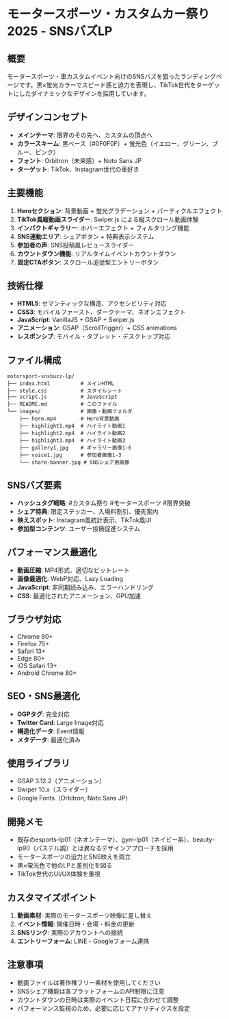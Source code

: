 # モータースポーツ・カスタムカー祭り 2025 - SNSバズLP

## 概要
モータースポーツ・車カスタムイベント向けのSNSバズを狙ったランディングページです。黒×蛍光カラーでスピード感と迫力を表現し、TikTok世代をターゲットにしたダイナミックなデザインを採用しています。

## デザインコンセプト
- **メインテーマ**: 限界のその先へ、カスタムの頂点へ
- **カラースキーム**: 黒ベース（#0F0F0F）+ 蛍光色（イエロー、グリーン、ブルー、ピンク）
- **フォント**: Orbitron（未来感）+ Noto Sans JP
- **ターゲット**: TikTok、Instagram世代の車好き

## 主要機能
1. **Heroセクション**: 背景動画 + 蛍光グラデーション + パーティクルエフェクト
2. **TikTok風縦動画スライダー**: Swiper.js による縦スクロール動画体験
3. **インパクトギャラリー**: ホバーエフェクト + フィルタリング機能
4. **SNS連動エリア**: シェアボタン + 特典表示システム
5. **参加者の声**: SNS投稿風レビュースライダー
6. **カウントダウン機能**: リアルタイムイベントカウントダウン
7. **固定CTAボタン**: スクロール追従型エントリーボタン

## 技術仕様
- **HTML5**: セマンティックな構造、アクセシビリティ対応
- **CSS3**: モバイルファースト、ダークテーマ、ネオンエフェクト
- **JavaScript**: VanillaJS + GSAP + Swiper.js
- **アニメーション**: GSAP（ScrollTrigger）+ CSS animations
- **レスポンシブ**: モバイル・タブレット・デスクトップ対応

## ファイル構成
```
motorsport-snsbuzz-lp/
├── index.html          # メインHTML
├── style.css           # スタイルシート
├── script.js           # JavaScript
├── README.md           # このファイル
└── images/             # 画像・動画フォルダ
    ├── hero.mp4        # Hero背景動画
    ├── highlight1.mp4  # ハイライト動画1
    ├── highlight2.mp4  # ハイライト動画2
    ├── highlight3.mp4  # ハイライト動画3
    ├── gallery1.jpg    # ギャラリー画像1-6
    ├── voice1.jpg      # 参加者画像1-3
    └── share-banner.jpg # SNSシェア用画像
```

## SNSバズ要素
- **ハッシュタグ戦略**: #カスタム祭り #モータースポーツ #限界突破
- **シェア特典**: 限定ステッカー、入場料割引、優先案内
- **映えスポット**: Instagram風統計表示、TikTok風UI
- **参加型コンテンツ**: ユーザー投稿促進システム

## パフォーマンス最適化
- **動画圧縮**: MP4形式、適切なビットレート
- **画像最適化**: WebP対応、Lazy Loading
- **JavaScript**: 非同期読み込み、エラーハンドリング
- **CSS**: 最適化されたアニメーション、GPU加速

## ブラウザ対応
- Chrome 80+
- Firefox 75+
- Safari 13+
- Edge 80+
- iOS Safari 13+
- Android Chrome 80+

## SEO・SNS最適化
- **OGPタグ**: 完全対応
- **Twitter Card**: Large Image対応
- **構造化データ**: Event情報
- **メタデータ**: 最適化済み

## 使用ライブラリ
- GSAP 3.12.2（アニメーション）
- Swiper 10.x（スライダー）
- Google Fonts（Orbitron, Noto Sans JP）

## 開発メモ
- 既存のesports-lp01（ネオンテーマ）、gym-lp01（ネイビー系）、beauty-lp90（パステル調）とは異なるデザインアプローチを採用
- モータースポーツの迫力とSNS映えを両立
- 黒×蛍光色で他のLPと差別化を図る
- TikTok世代のUI/UX体験を重視

## カスタマイズポイント
1. **動画素材**: 実際のモータースポーツ映像に差し替え
2. **イベント情報**: 開催日時・会場・料金の更新
3. **SNSリンク**: 実際のアカウントへの接続
4. **エントリーフォーム**: LINE・Googleフォーム連携

## 注意事項
- 動画ファイルは著作権フリー素材を使用してください
- SNSシェア機能は各プラットフォームのAPI制限に注意
- カウントダウンの日時は実際のイベント日程に合わせて調整
- パフォーマンス監視のため、必要に応じてアナリティクスを設定